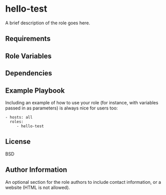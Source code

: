 hello-test
=========

A brief description of the role goes here.

Requirements
------------


Role Variables
--------------


Dependencies
------------


Example Playbook
----------------

Including an example of how to use your role (for instance, with variables passed in as parameters) is always nice for users too:

    - hosts: all
      roles:
         - hello-test

License
-------

BSD

Author Information
------------------

An optional section for the role authors to include contact information, or a website (HTML is not allowed).

